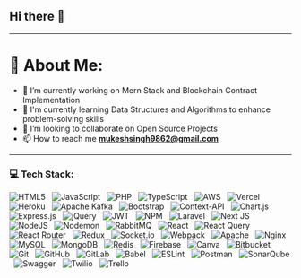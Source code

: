 ## Hi there 👋
---
# 💫 About Me:
- 🔭 I’m currently working on Mern Stack and Blockchain Contract Implementation
- 🌱 I'm currently learning Data Structures and Algorithms to enhance problem-solving skills
- 👯 I’m looking to collaborate on Open Source Projects
- 📫 How to reach me **mukeshsingh9862@gmail.com**
---
### 💻 **Tech Stack:**
![HTML5](https://img.shields.io/badge/html5-%23E34F26.svg?style=for-the-badge&logo=html5&logoColor=white) &nbsp; ![JavaScript](https://img.shields.io/badge/javascript-%23323330.svg?style=for-the-badge&logo=javascript&logoColor=%23F7DF1E) &nbsp;  ![PHP](https://img.shields.io/badge/php-%23777BB4.svg?style=for-the-badge&logo=php&logoColor=white)  &nbsp; ![TypeScript](https://img.shields.io/badge/typescript-%23007ACC.svg?style=for-the-badge&logo=typescript&logoColor=white) &nbsp;  ![AWS](https://img.shields.io/badge/AWS-%23FF9900.svg?style=for-the-badge&logo=amazon-aws&logoColor=white)  &nbsp; ![Vercel](https://img.shields.io/badge/vercel-%23000000.svg?style=for-the-badge&logo=vercel&logoColor=white) &nbsp;  ![Heroku](https://img.shields.io/badge/heroku-%23430098.svg?style=for-the-badge&logo=heroku&logoColor=white)  &nbsp; ![Apache Kafka](https://img.shields.io/badge/Apache%20Kafka-000?style=for-the-badge&logo=apachekafka) &nbsp;  ![Bootstrap](https://img.shields.io/badge/bootstrap-%238511FA.svg?style=for-the-badge&logo=bootstrap&logoColor=white) &nbsp;  ![Context-API](https://img.shields.io/badge/Context--Api-000000?style=for-the-badge&logo=react)  &nbsp; ![Chart.js](https://img.shields.io/badge/chart.js-F5788D.svg?style=for-the-badge&logo=chart.js&logoColor=white) &nbsp;  ![Express.js](https://img.shields.io/badge/express.js-%23404d59.svg?style=for-the-badge&logo=express&logoColor=%2361DAFB) &nbsp;  ![jQuery](https://img.shields.io/badge/jquery-%230769AD.svg?style=for-the-badge&logo=jquery&logoColor=white) &nbsp;  ![JWT](https://img.shields.io/badge/JWT-black?style=for-the-badge&logo=JSON%20web%20tokens)  &nbsp; ![NPM](https://img.shields.io/badge/NPM-%23CB3837.svg?style=for-the-badge&logo=npm&logoColor=white) &nbsp;  ![Laravel](https://img.shields.io/badge/laravel-%23FF2D20.svg?style=for-the-badge&logo=laravel&logoColor=white) &nbsp;  ![Next JS](https://img.shields.io/badge/Next-black?style=for-the-badge&logo=next.js&logoColor=white) &nbsp;  ![NodeJS](https://img.shields.io/badge/node.js-6DA55F?style=for-the-badge&logo=node.js&logoColor=white) &nbsp;  ![Nodemon](https://img.shields.io/badge/NODEMON-%23323330.svg?style=for-the-badge&logo=nodemon&logoColor=%BBDEAD) &nbsp;  ![RabbitMQ](https://img.shields.io/badge/rabbitmq-FF6600?style=for-the-badge&logo=rabbitmq&logoColor=white) &nbsp;  ![React](https://img.shields.io/badge/react-%2320232a.svg?style=for-the-badge&logo=react&logoColor=%2361DAFB) &nbsp;  ![React Query](https://img.shields.io/badge/-React%20Query-FF4154?style=for-the-badge&logo=react%20query&logoColor=white) &nbsp;  ![React Router](https://img.shields.io/badge/React_Router-CA4245?style=for-the-badge&logo=react-router&logoColor=white) &nbsp;  ![Redux](https://img.shields.io/badge/redux-%23593d88.svg?style=for-the-badge&logo=redux&logoColor=white) &nbsp;  ![Socket.io](https://img.shields.io/badge/Socket.io-black?style=for-the-badge&logo=socket.io&badgeColor=010101) &nbsp;  ![Webpack](https://img.shields.io/badge/webpack-%238DD6F9.svg?style=for-the-badge&logo=webpack&logoColor=black) &nbsp;  ![Apache](https://img.shields.io/badge/apache-%23D42029.svg?style=for-the-badge&logo=apache&logoColor=white) &nbsp;  ![Nginx](https://img.shields.io/badge/nginx-%23009639.svg?style=for-the-badge&logo=nginx&logoColor=white) &nbsp;  ![MySQL](https://img.shields.io/badge/mysql-4479A1.svg?style=for-the-badge&logo=mysql&logoColor=white) &nbsp;  ![MongoDB](https://img.shields.io/badge/MongoDB-%234ea94b.svg?style=for-the-badge&logo=mongodb&logoColor=white) &nbsp;  ![Redis](https://img.shields.io/badge/redis-%23DD0031.svg?style=for-the-badge&logo=redis&logoColor=white) &nbsp;  ![Firebase](https://img.shields.io/badge/firebase-a08021?style=for-the-badge&logo=firebase&logoColor=ffcd34) &nbsp;  ![Canva](https://img.shields.io/badge/Canva-%2300C4CC.svg?style=for-the-badge&logo=Canva&logoColor=white) &nbsp;  ![Bitbucket](https://img.shields.io/badge/bitbucket-%230047B3.svg?style=for-the-badge&logo=bitbucket&logoColor=white) &nbsp;  ![Git](https://img.shields.io/badge/git-%23F05033.svg?style=for-the-badge&logo=git&logoColor=white)  &nbsp; ![GitHub](https://img.shields.io/badge/github-%23121011.svg?style=for-the-badge&logo=github&logoColor=white) &nbsp;  ![GitLab](https://img.shields.io/badge/gitlab-%23181717.svg?style=for-the-badge&logo=gitlab&logoColor=white) &nbsp;  ![Babel](https://img.shields.io/badge/Babel-F9DC3e?style=for-the-badge&logo=babel&logoColor=black) &nbsp;  ![ESLint](https://img.shields.io/badge/ESLint-4B3263?style=for-the-badge&logo=eslint&logoColor=white) &nbsp;  ![Postman](https://img.shields.io/badge/Postman-FF6C37?style=for-the-badge&logo=postman&logoColor=white) &nbsp;  ![SonarQube](https://img.shields.io/badge/SonarQube-black?style=for-the-badge&logo=sonarqube&logoColor=4E9BCD) &nbsp;  ![Swagger](https://img.shields.io/badge/-Swagger-%23Clojure?style=for-the-badge&logo=swagger&logoColor=white) &nbsp;  ![Twilio](https://img.shields.io/badge/Twilio-F22F46?style=for-the-badge&logo=Twilio&logoColor=white)  &nbsp; ![Trello](https://img.shields.io/badge/Trello-%23026AA7.svg?style=for-the-badge&logo=Trello&logoColor=white)
